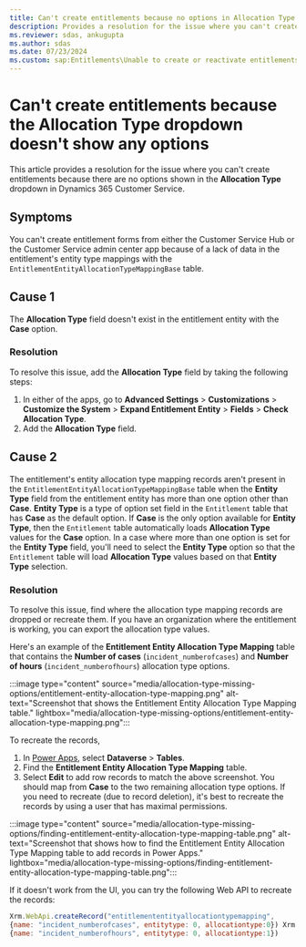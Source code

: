 ```yaml
---
title: Can't create entitlements because no options in Allocation Type dropdown
description: Provides a resolution for the issue where you can't create entitlements because the Allocation Type dropdown doesn't show any options in Dynamics 365 Customer Service.
ms.reviewer: sdas, ankugupta
ms.author: sdas
ms.date: 07/23/2024
ms.custom: sap:Entitlements\Unable to create or reactivate entitlements
---
```

# Can't create entitlements because the Allocation Type dropdown doesn't show any options

This article provides a resolution for the issue where you can't create entitlements because there are no options shown in the **Allocation Type** dropdown in Dynamics 365 Customer Service.

## Symptoms

You can't create entitlement forms from either the Customer Service Hub or the Customer Service admin center app because of a lack of data in the entitlement's entity type mappings with the `EntitlementEntityAllocationTypeMappingBase` table.

## Cause 1

The **Allocation Type** field doesn't exist in the entitlement entity with the **Case** option.

### Resolution

To resolve this issue, add the **Allocation Type** field by taking the following steps:

1. In either of the apps, go to **Advanced Settings** > **Customizations** > **Customize the System** > **Expand Entitlement Entity** > **Fields** > **Check Allocation Type**.
1. Add the **Allocation Type** field.

## Cause 2

The entitlement's entity allocation type mapping records aren't present in the `EntitlementEntityAllocationTypeMappingBase` table when the **Entity Type** field from the entitlement entity has more than one option other than **Case**. **Entity Type** is a type of option set field in the `Entitlement` table that has **Case** as the default option. If **Case** is the only option available for **Entity Type**, then the `Entitlement` table automatically loads **Allocation Type** values for the **Case** option. In a case where more than one option is set for the **Entity Type** field, you'll need to select the **Entity Type** option so that the `Entitlement` table will load **Allocation Type** values based on that **Entity Type** selection.

### Resolution

To resolve this issue, find where the allocation type mapping records are dropped or recreate them. If you have an organization where the entitlement is working, you can export the allocation type values.

Here's an example of the **Entitlement Entity Allocation Type Mapping** table that contains the **Number of cases** (`incident_numberofcases`) and **Number of hours** (`incident_numberofhours`) allocation type options.

:::image type="content" source="media/allocation-type-missing-options/entitlement-entity-allocation-type-mapping.png" alt-text="Screenshot that shows the Entitlement Entity Allocation Type Mapping table." lightbox="media/allocation-type-missing-options/entitlement-entity-allocation-type-mapping.png":::

To recreate the records,

1. In [Power Apps](https://admin.powerplatform.microsoft.com/), select **Dataverse** > **Tables**.
1. Find the **Entitlement Entity Allocation Type Mapping** table.
1. Select **Edit** to add row records to match the above screenshot. You should map from **Case** to the two remaining allocation type options. If you need to recreate (due to record deletion), it's best to recreate the records by using a user that has maximal permissions.

:::image type="content" source="media/allocation-type-missing-options/finding-entitlement-entity-allocation-type-mapping-table.png" alt-text="Screenshot that shows how to find the Entitlement Entity Allocation Type Mapping table to add records in Power Apps." lightbox="media/allocation-type-missing-options/finding-entitlement-entity-allocation-type-mapping-table.png":::

If it doesn't work from the UI, you can try the following Web API to recreate the records:

```javascript
Xrm.WebApi.createRecord("entitlemententityallocationtypemapping", 
{name: "incident_numberofcases", entitytype: 0, allocationtype:0}) Xrm.WebApi.createRecord("entitlemententityallocationtypemapping", 
{name: "incident_numberofhours", entitytype: 0, allocationtype:1})
```
